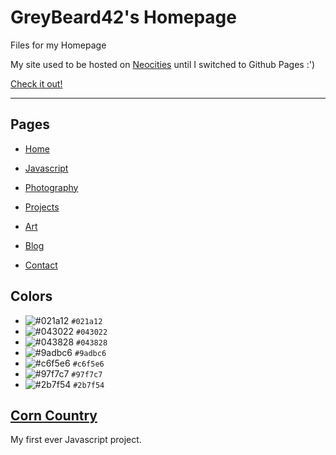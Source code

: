 # GreyBeard42's Homepage

Files for my Homepage

My site used to be hosted on [Neocities](https://neocities.org) until I switched to Github Pages :')

[Check it out!](https://greybeard42.github.io)

---

## Pages

- [Home](https://greybeard42.github.io)

- [Javascript](https://greybeard42.github.io/javascript)

- [Photography](https://greybeard42.github.io/photography)

- [Projects](https://greybeard42.github.io/projects)

- [Art](https://greybeard42.github.io/art)

- [Blog](https://greybeard42.github.io/blog)

- [Contact](https://greybeard42.github.io/contact)

## Colors

- ![#021a12](https://placehold.co/15x15/021a12/021a12.png) `#021a12`
- ![#043022](https://placehold.co/15x15/043022/043022.png) `#043022`
- ![#043828](https://placehold.co/15x15/043828/043828.png)
`#043828`
- ![#9adbc6](https://placehold.co/15x15/9adbc6/9adbc6.png) `#9adbc6`
- ![#c6f5e6](https://placehold.co/15x15/c6f5e6/c6f5e6.png) `#c6f5e6`
- ![#97f7c7](https://placehold.co/15x15/97f7c7/97f7c7.png) `#97f7c7`
- ![#2b7f54](https://placehold.co/15x15/2b7f54/2b7f54.png) `#2b7f54`

## [Corn Country](https://greybeard42.github.io/corncountry/game)

My first ever Javascript project.
